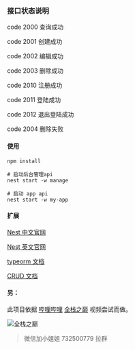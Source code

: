 ### 接口状态说明

code 2000 查询成功

code 2001 创建成功

code 2002 编辑成功

code 2003 删除成功

code 2010 注册成功

code 2011 登陆成功

code 2012 退出登陆成功

code 2004 删除失败

#### 使用

```shell
npm install

# 启动后台管理api
nest start -w manage

# 启动 app api
nest start -w my-app
```

#### 扩展

[Nest 中文官网](https://docs.nestjs.cn)

[Nest 英文官网](https://docs.nestjs.com)

[typeorm 文档](https://typeorm.io/#/)

[CRUD 文档](https://github.com/nestjsx/crud/wiki)


#### 另：
此项目依据 [哔哩哔哩](https://www.bilibili.com/) [全栈之巅](https://space.bilibili.com/341919508?from=search&seid=5187196265455952639) 视频尝试而做。

![全栈之巅](https://i2.hdslb.com/bfs/face/3beb24a4fe02a8bfc674e72f5052ccbdf2392e60.jpg_64x64.jpg)

>微信加小姐姐 732500779 拉群

